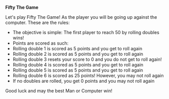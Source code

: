 **Fifty The Game**

Let's play Fifty The Game! As the player you will be going up against the computer. These are the rules:
- The objective is simple: The first player to reach 50 by rolling doubles wins!
- Points are scored as such:
- Rolling double 1 is scored as 5 points and you get to roll again
- Rolling double 2 is scored as 5 points and you get to roll again
- Rolling double 3 resets your score to 0 and you do not get to roll again!
- Rolling double 4 is scored as 5 points and you get to roll again
- Rolling double 5 is scored as 5 points and you get to roll again
- Rolling double 6 is scored as 25 points! However, you may not roll again
- If no doubles are rolled, you get 0 points and you may not roll again

Good luck and may the best Man or Computer win!
